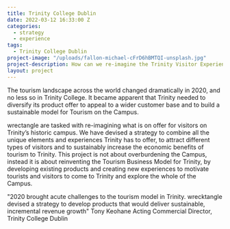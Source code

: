 ```yaml
---
title: Trinity College Dublin
date: 2022-03-12 16:33:00 Z
categories:
  - strategy
  - experience
tags:
  - Trinity College Dublin
project-image: "/uploads/fallon-michael-cFrD6hBMTQI-unsplash.jpg"
project-description: How can we re-imagine the Trinity Visitor Experience?
layout: project
---
```


The tourism landscape across the world changed dramatically in 2020, and no less so in Trinity College. It became apparent that Trinity needed to diversify its product offer to appeal to a wider customer base and to build a sustainable model for Tourism on the Campus.

wrectangle are tasked with re-imagining what is on offer for visitors on Trinity’s historic campus. We have devised a strategy to combine all the unique elements and experiences Trinity has to offer, to attract different types of visitors and to sustainably increase the economic benefits of tourism to Trinity. This project is not about overburdening the Campus, instead it is about reinventing the Tourism Business Model for Trinity, by developing existing products and creating new experiences to motivate tourists and visitors to come to Trinity and explore the whole of the Campus.

"2020 brought acute challenges to the tourism model in Trinity. wrecktangle devised a strategy to develop products that would deliver sustainable, incremental revenue growth"
Tony Keohane
Acting Commercial Director, Trinity College Dublin
